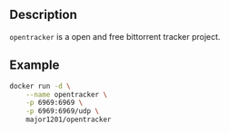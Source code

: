 ## Description

`opentracker` is a open and free bittorrent tracker project.

## Example

```bash
docker run -d \
    --name opentracker \
    -p 6969:6969 \
    -p 6969:6969/udp \
    major1201/opentracker
```
